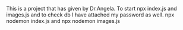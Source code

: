 This is a project that has given by Dr.Angela. To start npx index.js and images.js and to check db I have attached my password as well.
npx nodemon index.js and npx nodemon images.js
